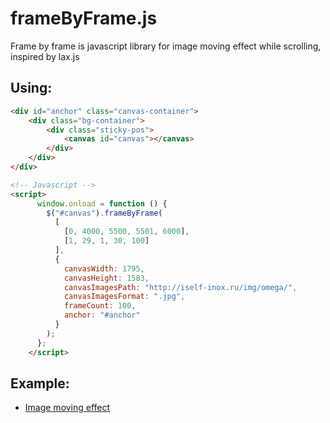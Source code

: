 # frameByFrame.js
Frame by frame is javascript library for image moving effect while scrolling, inspired by lax.js

## Using:
```html
<div id="anchor" class="canvas-container">
    <div class="bg-container">
        <div class="sticky-pos">
            <canvas id="canvas"></canvas>
        </div>
    </div>
</div>

<!-- Javascript -->
<script>
      window.onload = function () {
        $("#canvas").frameByFrame(
          [
            [0, 4000, 5500, 5501, 6000],
            [1, 29, 1, 30, 100]
          ],
          {
            canvasWidth: 1795,
            canvasHeight: 1583,
            canvasImagesPath: "http://iself-inox.ru/img/omega/",
            canvasImagesFormat: ".jpg",
            frameCount: 100,
            anchor: "#anchor"
          }
        );
      };
    </script>
```

## Example:
- [Image moving effect](https://codesandbox.io/s/musing-banzai-unhed)

